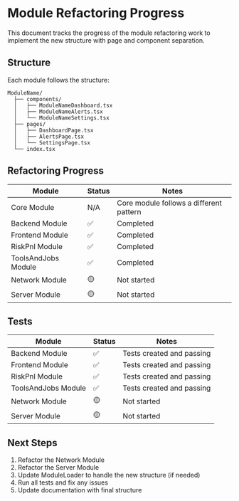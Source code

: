 # Module Refactoring Progress

This document tracks the progress of the module refactoring work to implement the new structure with page and component separation.

## Structure

Each module follows the structure:

```
ModuleName/
  ├── components/
  │   ├── ModuleNameDashboard.tsx
  │   ├── ModuleNameAlerts.tsx
  │   └── ModuleNameSettings.tsx
  ├── pages/
  │   ├── DashboardPage.tsx
  │   ├── AlertsPage.tsx
  │   └── SettingsPage.tsx
  └── index.tsx
```

## Refactoring Progress

| Module | Status | Notes |
|--------|--------|-------|
| Core Module | N/A | Core module follows a different pattern |
| Backend Module | ✅ | Completed |
| Frontend Module | ✅ | Completed |
| RiskPnl Module | ✅ | Completed |
| ToolsAndJobs Module | ✅ | Completed |
| Network Module | 🟡 | Not started |
| Server Module | 🟡 | Not started |

## Tests

| Module | Status | Notes |
|--------|--------|-------|
| Backend Module | ✅ | Tests created and passing |
| Frontend Module | ✅ | Tests created and passing |
| RiskPnl Module | ✅ | Tests created and passing |
| ToolsAndJobs Module | ✅ | Tests created and passing |
| Network Module | 🟡 | Not started |
| Server Module | 🟡 | Not started |

## Next Steps

1. Refactor the Network Module
2. Refactor the Server Module
3. Update ModuleLoader to handle the new structure (if needed)
4. Run all tests and fix any issues
5. Update documentation with final structure